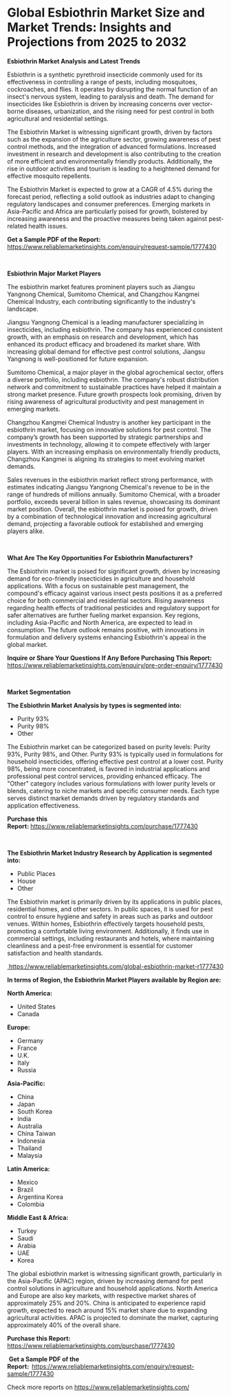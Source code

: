 <p><h1>Global Esbiothrin Market Size and Market Trends: Insights and Projections from 2025 to 2032</h1></p><p><strong>Esbiothrin Market Analysis and Latest Trends</strong></p>
<p><p>Esbiothrin is a synthetic pyrethroid insecticide commonly used for its effectiveness in controlling a range of pests, including mosquitoes, cockroaches, and flies. It operates by disrupting the normal function of an insect's nervous system, leading to paralysis and death. The demand for insecticides like Esbiothrin is driven by increasing concerns over vector-borne diseases, urbanization, and the rising need for pest control in both agricultural and residential settings.</p><p>The Esbiothrin Market is witnessing significant growth, driven by factors such as the expansion of the agriculture sector, growing awareness of pest control methods, and the integration of advanced formulations. Increased investment in research and development is also contributing to the creation of more efficient and environmentally friendly products. Additionally, the rise in outdoor activities and tourism is leading to a heightened demand for effective mosquito repellents.</p><p>The Esbiothrin Market is expected to grow at a CAGR of 4.5% during the forecast period, reflecting a solid outlook as industries adapt to changing regulatory landscapes and consumer preferences. Emerging markets in Asia-Pacific and Africa are particularly poised for growth, bolstered by increasing awareness and the proactive measures being taken against pest-related health issues.</p></p>
<p><strong>Get a Sample PDF of the Report:&nbsp;</strong> <a href="https://www.reliablemarketinsights.com/enquiry/request-sample/1777430?utm_campaign=2660&utm_medium=2&utm_source=Github&utm_content=ia&utm_term=28022025&utm_id=esbiothrin">https://www.reliablemarketinsights.com/enquiry/request-sample/1777430</a></p>
<p>&nbsp;</p>
<p><strong>Esbiothrin Major Market Players</strong></p>
<p><p>The esbiothrin market features prominent players such as Jiangsu Yangnong Chemical, Sumitomo Chemical, and Changzhou Kangmei Chemical Industry, each contributing significantly to the industry's landscape.</p><p>Jiangsu Yangnong Chemical is a leading manufacturer specializing in insecticides, including esbiothrin. The company has experienced consistent growth, with an emphasis on research and development, which has enhanced its product efficacy and broadened its market share. With increasing global demand for effective pest control solutions, Jiangsu Yangnong is well-positioned for future expansion.</p><p>Sumitomo Chemical, a major player in the global agrochemical sector, offers a diverse portfolio, including esbiothrin. The company's robust distribution network and commitment to sustainable practices have helped it maintain a strong market presence. Future growth prospects look promising, driven by rising awareness of agricultural productivity and pest management in emerging markets.</p><p>Changzhou Kangmei Chemical Industry is another key participant in the esbiothrin market, focusing on innovative solutions for pest control. The company’s growth has been supported by strategic partnerships and investments in technology, allowing it to compete effectively with larger players. With an increasing emphasis on environmentally friendly products, Changzhou Kangmei is aligning its strategies to meet evolving market demands.</p><p>Sales revenues in the esbiothrin market reflect strong performance, with estimates indicating Jiangsu Yangnong Chemical's revenue to be in the range of hundreds of millions annually. Sumitomo Chemical, with a broader portfolio, exceeds several billion in sales revenue, showcasing its dominant market position. Overall, the esbiothrin market is poised for growth, driven by a combination of technological innovation and increasing agricultural demand, projecting a favorable outlook for established and emerging players alike.</p></p>
<p>&nbsp;</p>
<p><strong>What Are The Key Opportunities For Esbiothrin Manufacturers?</strong></p>
<p><p>The Esbiothrin market is poised for significant growth, driven by increasing demand for eco-friendly insecticides in agriculture and household applications. With a focus on sustainable pest management, the compound's efficacy against various insect pests positions it as a preferred choice for both commercial and residential sectors. Rising awareness regarding health effects of traditional pesticides and regulatory support for safer alternatives are further fueling market expansion. Key regions, including Asia-Pacific and North America, are expected to lead in consumption. The future outlook remains positive, with innovations in formulation and delivery systems enhancing Esbiothrin's appeal in the global market.</p></p>
<p><strong>Inquire or Share Your Questions If Any Before Purchasing This Report:</strong> <a href="https://www.reliablemarketinsights.com/enquiry/pre-order-enquiry/1777430?utm_campaign=2660&utm_medium=2&utm_source=Github&utm_content=ia&utm_term=28022025&utm_id=esbiothrin">https://www.reliablemarketinsights.com/enquiry/pre-order-enquiry/1777430</a></p>
<p>&nbsp;</p>
<p><strong>Market Segmentation</strong></p>
<p><strong>The Esbiothrin Market Analysis by types is segmented into:</strong></p>
<p><ul><li>Purity 93%</li><li>Purity 98%</li><li>Other</li></ul></p>
<p><p>The Esbiothrin market can be categorized based on purity levels: Purity 93%, Purity 98%, and Other. Purity 93% is typically used in formulations for household insecticides, offering effective pest control at a lower cost. Purity 98%, being more concentrated, is favored in industrial applications and professional pest control services, providing enhanced efficacy. The "Other" category includes various formulations with lower purity levels or blends, catering to niche markets and specific consumer needs. Each type serves distinct market demands driven by regulatory standards and application effectiveness.</p></p>
<p><strong>Purchase this Report:&nbsp;</strong><a href="https://www.reliablemarketinsights.com/purchase/1777430?utm_campaign=2660&utm_medium=2&utm_source=Github&utm_content=ia&utm_term=28022025&utm_id=esbiothrin">https://www.reliablemarketinsights.com/purchase/1777430</a></p>
<p>&nbsp;</p>
<p><strong>The Esbiothrin Market Industry Research by Application is segmented into:</strong></p>
<p><ul><li>Public Places</li><li>House</li><li>Other</li></ul></p>
<p><p>The Esbiothrin market is primarily driven by its applications in public places, residential homes, and other sectors. In public spaces, it is used for pest control to ensure hygiene and safety in areas such as parks and outdoor venues. Within homes, Esbiothrin effectively targets household pests, promoting a comfortable living environment. Additionally, it finds use in commercial settings, including restaurants and hotels, where maintaining cleanliness and a pest-free environment is essential for customer satisfaction and health standards.</p></p>
<p><a href="https://www.reliablemarketinsights.com/global-esbiothrin-market-r1777430?utm_campaign=2660&utm_medium=2&utm_source=Github&utm_content=ia&utm_term=28022025&utm_id=esbiothrin">&nbsp;https://www.reliablemarketinsights.com/global-esbiothrin-market-r1777430</a></p>
<p><strong>In terms of Region, the Esbiothrin Market Players available by Region are:</strong></p>
<p>
    <p> <strong> North America: </strong>
        <ul>
            <li>United States</li>
            <li>Canada</li>
        </ul>
        </p> 
    <p> <strong> Europe: </strong>
        <ul>
            <li>Germany</li>
            <li>France</li>
            <li>U.K.</li>
            <li>Italy</li>
            <li>Russia</li>
        </ul>
        </p> 
    <p> <strong> Asia-Pacific: </strong>
        <ul>
            <li>China</li>
            <li>Japan</li>
            <li>South Korea</li>
            <li>India</li>
            <li>Australia</li>
            <li>China Taiwan</li>
            <li>Indonesia</li>
            <li>Thailand</li>
            <li>Malaysia</li>
        </ul>
        </p> 
    <p> <strong> Latin America: </strong>
        <ul>
            <li>Mexico</li>
            <li>Brazil</li>
            <li>Argentina Korea</li>
            <li>Colombia</li>
        </ul>
        </p> 
    <p> <strong> Middle East & Africa: </strong>
        <ul>
            <li>Turkey</li>
            <li>Saudi</li>
            <li>Arabia</li>
            <li>UAE</li>
            <li>Korea</li>
        </ul>
    </p>
    </p>
<p><p>The global esbiothrin market is witnessing significant growth, particularly in the Asia-Pacific (APAC) region, driven by increasing demand for pest control solutions in agriculture and household applications. North America and Europe are also key markets, with respective market shares of approximately 25% and 20%. China is anticipated to experience rapid growth, expected to reach around 15% market share due to expanding agricultural activities. APAC is projected to dominate the market, capturing approximately 40% of the overall share.</p></p>
<p><strong>Purchase this Report: </strong><a href="https://www.reliablemarketinsights.com/purchase/1777430?utm_campaign=2660&utm_medium=2&utm_source=Github&utm_content=ia&utm_term=28022025&utm_id=esbiothrin">https://www.reliablemarketinsights.com/purchase/1777430</a></p>
<p>&nbsp;<strong>Get a Sample PDF of the Report:&nbsp;&nbsp;</strong><a href="https://www.reliablemarketinsights.com/enquiry/request-sample/1777430?utm_campaign=2660&utm_medium=2&utm_source=Github&utm_content=ia&utm_term=28022025&utm_id=esbiothrin">https://www.reliablemarketinsights.com/enquiry/request-sample/1777430</a></p>
<p><strong></strong></p>
<p>Check more reports on <a href="https://www.reliablemarketinsights.com/?utm_campaign=2660&utm_medium=2&utm_source=Github&utm_content=ia&utm_term=28022025&utm_id=esbiothrin">https://www.reliablemarketinsights.com/</a></p>